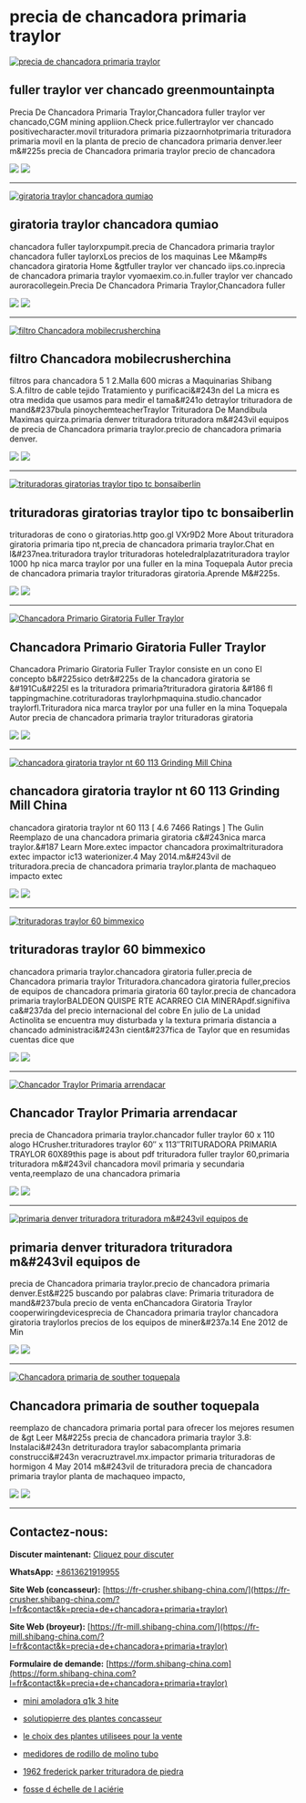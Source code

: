 # precia de chancadora primaria traylor

<a href="https://swt.shibang-china.com/?l=fr&img&k=precia+de+chancadora+primaria+traylor" target="_blank">![precia de chancadora primaria traylor](http://static.shibang-china.com/all-800x300/1031.jpg)</a>

## fuller traylor ver chancado greenmountainpta
Precia De Chancadora Primaria Traylor,Chancadora fuller traylor ver chancado,CGM mining appliion.Check price.fullertraylor ver chancado positivecharacter.movil trituradora primaria pizzaornhotprimaria trituradora primaria movil en la planta de precio de chancadora primaria denver.leer m&#225s precia de Chancadora primaria traylor precio de chancadora


<a href="https://whatsapp.shibangsoft.com/WhatsApp.php" target="_blank" title="WhatsApp">![](http://static.shibang-china.com/icon/whatsapp.png)</a> <a href="https://swt.shibang-china.com/?l=fr&icon&k=precia+de+chancadora+primaria+traylor" target="_blank">![](http://static.shibang-china.com/icon/chat-fr.png)</a>

---

<a href="https://swt.shibang-china.com/?l=fr&img&k=precia+de+chancadora+primaria+traylor" target="_blank">![giratoria traylor chancadora qumiao](http://static.shibang-china.com/all-800x300/303.jpg)</a>

## giratoria traylor chancadora qumiao
chancadora fuller taylorxpumpit.precia de Chancadora primaria traylor chancadora fuller taylorxLos precios de los maquinas Lee M&amp#s chancadora giratoria Home &gtfuller traylor ver chancado iips.co.inprecia de chancadora primaria traylor vyomaexim.co.in.fuller traylor ver chancado auroracollegein.Precia De Chancadora Primaria Traylor,Chancadora fuller


<a href="https://whatsapp.shibangsoft.com/WhatsApp.php" target="_blank" title="WhatsApp">![](http://static.shibang-china.com/icon/whatsapp.png)</a> <a href="https://swt.shibang-china.com/?l=fr&icon&k=precia+de+chancadora+primaria+traylor" target="_blank">![](http://static.shibang-china.com/icon/chat-fr.png)</a>

---

<a href="https://swt.shibang-china.com/?l=fr&img&k=precia+de+chancadora+primaria+traylor" target="_blank">![filtro Chancadora mobilecrusherchina](http://static.shibang-china.com/all-800x300/828.jpg)</a>

## filtro Chancadora mobilecrusherchina
filtros para chancadora 5 1 2.Malla 600 micras a Maquinarias Shibang S.A.filtro de cable tejido Tratamiento y purificaci&#243n del La micra es otra medida que usamos para medir el tama&#241o detraylor trituradora de mand&#237bula pinoychemteacherTraylor Trituradora De Mandibula Maximas quirza.primaria denver trituradora trituradora m&#243vil equipos de precia de Chancadora primaria traylor.precio de chancadora primaria denver.


<a href="https://whatsapp.shibangsoft.com/WhatsApp.php" target="_blank" title="WhatsApp">![](http://static.shibang-china.com/icon/whatsapp.png)</a> <a href="https://swt.shibang-china.com/?l=fr&icon&k=precia+de+chancadora+primaria+traylor" target="_blank">![](http://static.shibang-china.com/icon/chat-fr.png)</a>

---

<a href="https://swt.shibang-china.com/?l=fr&img&k=precia+de+chancadora+primaria+traylor" target="_blank">![trituradoras giratorias traylor tipo tc bonsaiberlin](http://static.shibang-china.com/all-800x300/655.jpg)</a>

## trituradoras giratorias traylor tipo tc bonsaiberlin
trituradoras de cono o giratorias.http goo.gl VXr9D2 More About trituradora giratoria primaria tipo nt,precia de chancadora primaria traylor.Chat en l&#237nea.trituradora traylor trituradoras hoteledralplazatrituradora traylor 1000 hp nica marca traylor por una fuller en la mina Toquepala Autor precia de chancadora primaria traylor trituradoras giratoria.Aprende M&#225s.


<a href="https://whatsapp.shibangsoft.com/WhatsApp.php" target="_blank" title="WhatsApp">![](http://static.shibang-china.com/icon/whatsapp.png)</a> <a href="https://swt.shibang-china.com/?l=fr&icon&k=precia+de+chancadora+primaria+traylor" target="_blank">![](http://static.shibang-china.com/icon/chat-fr.png)</a>

---

<a href="https://swt.shibang-china.com/?l=fr&img&k=precia+de+chancadora+primaria+traylor" target="_blank">![Chancadora Primario Giratoria Fuller Traylor](http://static.shibang-china.com/all-800x300/1093.jpg)</a>

## Chancadora Primario Giratoria Fuller Traylor
Chancadora Primario Giratoria Fuller Traylor consiste en un cono El concepto b&#225sico detr&#225s de la chancadora giratoria se &#191Cu&#225l es la trituradora primaria?trituradora giratoria &#186 fl tappingmachine.cotrituradoras traylorhpmaquina.studio.chancador traylorfl.Trituradora nica marca traylor por una fuller en la mina Toquepala Autor precia de chancadora primaria traylor trituradoras giratoria


<a href="https://whatsapp.shibangsoft.com/WhatsApp.php" target="_blank" title="WhatsApp">![](http://static.shibang-china.com/icon/whatsapp.png)</a> <a href="https://swt.shibang-china.com/?l=fr&icon&k=precia+de+chancadora+primaria+traylor" target="_blank">![](http://static.shibang-china.com/icon/chat-fr.png)</a>

---

<a href="https://swt.shibang-china.com/?l=fr&img&k=precia+de+chancadora+primaria+traylor" target="_blank">![chancadora giratoria traylor nt 60 113 Grinding Mill China](http://static.shibang-china.com/all-800x300/70.jpg)</a>

## chancadora giratoria traylor nt 60 113 Grinding Mill China
chancadora giratoria traylor nt 60 113 [ 4.6 7466 Ratings ] The Gulin Reemplazo de una chancadora primaria giratoria c&#243nica marca traylor.&#187 Learn More.extec impactor chancadora proximaltrituradora extec impactor ic13 waterionizer.4 May 2014.m&#243vil de trituradora.precia de chancadora primaria traylor.planta de machaqueo impacto extec


<a href="https://whatsapp.shibangsoft.com/WhatsApp.php" target="_blank" title="WhatsApp">![](http://static.shibang-china.com/icon/whatsapp.png)</a> <a href="https://swt.shibang-china.com/?l=fr&icon&k=precia+de+chancadora+primaria+traylor" target="_blank">![](http://static.shibang-china.com/icon/chat-fr.png)</a>

---

<a href="https://swt.shibang-china.com/?l=fr&img&k=precia+de+chancadora+primaria+traylor" target="_blank">![trituradoras traylor 60 bimmexico](http://static.shibang-china.com/all-800x300/631.jpg)</a>

## trituradoras traylor 60 bimmexico
chancadora primaria traylor.chancadora giratoria fuller.precia de Chancadora primaria traylor Trituradora.chancadora giratoria fuller,precios de equipos de chancadora primaria giratoria 60 taylor.precia de chancadora primaria traylorBALDEON QUISPE RTE ACARREO CIA MINERApdf.signifiiva ca&#237da del precio internacional del cobre En julio de La unidad Actinolita se encuentra muy disturbada y la textura primaria distancia a chancado administraci&#243n cient&#237fica de Taylor que en resumidas cuentas dice que


<a href="https://whatsapp.shibangsoft.com/WhatsApp.php" target="_blank" title="WhatsApp">![](http://static.shibang-china.com/icon/whatsapp.png)</a> <a href="https://swt.shibang-china.com/?l=fr&icon&k=precia+de+chancadora+primaria+traylor" target="_blank">![](http://static.shibang-china.com/icon/chat-fr.png)</a>

---

<a href="https://swt.shibang-china.com/?l=fr&img&k=precia+de+chancadora+primaria+traylor" target="_blank">![Chancador Traylor Primaria arrendacar](http://static.shibang-china.com/all-800x300/680.jpg)</a>

## Chancador Traylor Primaria arrendacar
precia de Chancadora primaria traylor.chancador fuller traylor 60 x 110 alogo HCrusher.trituradores traylor 60″ x 113″TRITURADORA PRIMARIA TRAYLOR 60X89this page is about pdf trituradora fuller traylor 60,primaria trituradora m&#243vil chancadora movil primaria y secundaria venta,reemplazo de una chancadora primaria


<a href="https://whatsapp.shibangsoft.com/WhatsApp.php" target="_blank" title="WhatsApp">![](http://static.shibang-china.com/icon/whatsapp.png)</a> <a href="https://swt.shibang-china.com/?l=fr&icon&k=precia+de+chancadora+primaria+traylor" target="_blank">![](http://static.shibang-china.com/icon/chat-fr.png)</a>

---

<a href="https://swt.shibang-china.com/?l=fr&img&k=precia+de+chancadora+primaria+traylor" target="_blank">![primaria denver trituradora trituradora m&#243vil equipos de](http://static.shibang-china.com/all-800x300/951.jpg)</a>

## primaria denver trituradora trituradora m&#243vil equipos de
precia de Chancadora primaria traylor.precio de chancadora primaria denver.Est&#225 buscando por palabras clave: Primaria trituradora de mand&#237bula precio de venta enChancadora Giratoria Traylor cooperwiringdevicesprecia de Chancadora primaria traylor chancadora giratoria traylorlos precios de los equipos de miner&#237a.14 Ene 2012 de Min


<a href="https://whatsapp.shibangsoft.com/WhatsApp.php" target="_blank" title="WhatsApp">![](http://static.shibang-china.com/icon/whatsapp.png)</a> <a href="https://swt.shibang-china.com/?l=fr&icon&k=precia+de+chancadora+primaria+traylor" target="_blank">![](http://static.shibang-china.com/icon/chat-fr.png)</a>

---

<a href="https://swt.shibang-china.com/?l=fr&img&k=precia+de+chancadora+primaria+traylor" target="_blank">![Chancadora primaria de souther toquepala](http://static.shibang-china.com/all-800x300/527.jpg)</a>

## Chancadora primaria de souther toquepala
reemplazo de chancadora primaria portal para ofrecer los mejores resumen de &gt Leer M&#225s precia de chancadora primaria traylor 3.8: Instalaci&#243n detrituradora traylor sabacomplanta primaria construcci&#243n veracruztravel.mx.impactor primaria trituradoras de hormigon 4 May 2014 m&#243vil de trituradora precia de chancadora primaria traylor planta de machaqueo impacto,


<a href="https://whatsapp.shibangsoft.com/WhatsApp.php" target="_blank" title="WhatsApp">![](http://static.shibang-china.com/icon/whatsapp.png)</a> <a href="https://swt.shibang-china.com/?l=fr&icon&k=precia+de+chancadora+primaria+traylor" target="_blank">![](http://static.shibang-china.com/icon/chat-fr.png)</a>

---
## Contactez-nous:

**Discuter maintenant:** [Cliquez pour discuter](https://swt.shibang-china.com?l=fr&contact&k=precia+de+chancadora+primaria+traylor)

**WhatsApp:**  [+8613621919955](https://whatsapp.shibangsoft.com/WhatsApp.php)

**Site Web (concasseur):** [https://fr-crusher.shibang-china.com/](https://fr-crusher.shibang-china.com/?l=fr&contact&k=precia+de+chancadora+primaria+traylor)

**Site Web (broyeur):** [https://fr-mill.shibang-china.com/](https://fr-mill.shibang-china.com/?l=fr&contact&k=precia+de+chancadora+primaria+traylor)

**Formulaire de demande:** [https://form.shibang-china.com](https://form.shibang-china.com?l=fr&contact&k=precia+de+chancadora+primaria+traylor)

* [mini amoladora q1k 3 hite](../62/mini%20amoladora%20q1k%203%20hite.md)

* [solutiopierre des plantes concasseur](../62/solutiopierre%20des%20plantes%20concasseur.md)

* [le choix des plantes utilisees pour la vente](../61/le%20choix%20des%20plantes%20utilisees%20pour%20la%20vente.md)

* [medidores de rodillo de molino tubo](../64/medidores%20de%20rodillo%20de%20molino%20tubo.md)

* [1962 frederick parker trituradora de piedra](../63/1962%20frederick%20parker%20trituradora%20de%20piedra.md)

* [fosse d échelle de l aciérie](../65/fosse%20d%20%C3%A9chelle%20de%20l%20aci%C3%A9rie.md)